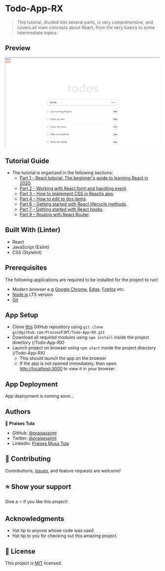 # Todo-App-RX

> This tutorial, divided into several parts, is very comprehensive, and covers all main concepts about React, from the very basics to some intermediate topics.

## Preview
![App Preview](src/assets/app-preview.png)

## Tutorial Guide
- The tutorial is organized in the following sections:
    - [Part 1 - React tutorial: The beginner's guide to learning React in 2020](https://ibaslogic.com/react-tutorial-for-beginners/).
    - [Part 2 - Working with React form and handling event](https://ibaslogic.com/react-form-handling/).
    - [Part 3 – How to implement CSS in Reactjs app](https://ibaslogic.com/css-in-reactjs-app/).
    - [Part 4 – How to edit to dos items](https://ibaslogic.com/how-to-edit-todos-items-in-react/).
    - [Part 6 – Getting started with React lifecycle methods](https://ibaslogic.com/react-lifecycle-methods/).
    - [Part 7 – Getting started with React hooks](https://ibaslogic.com/react-hooks-tutorial/).
    - [Part 9 – Routing with React Router](https://ibaslogic.com/routing-with-react-router/).

## Built With (Linter)

- React
- JavaScript (Eslint)
- CSS (Stylelint)

## Prerequisites
The following applications are required to be installed for the project to run!
- Modern browser e.g [Google Chrome](https://www.google.com/chrome/), [Edge](https://www.microsoft.com/en-us/edge?r=1), [Firefox](https://www.mozilla.org/en-US/exp/firefox/new/) etc.
- [Node.js](https://nodejs.org/en/download/) LTS version
- [Git](https://git-scm.com/downloads)

## App Setup
- Clone [this](https://github.com/PraisesPJMT/Todo-App-RX) GitHub repository using `git clone git@github.com:PraisesPJMT/Todo-App-RX.git`
- Download all required modules using `npm install` inside the project directory (/Todo-App-RX)
- Launch project on browser using `npm start` inside the project directory (/Todo-App-RX)
    - This should launch the app on the browser
    - If the app is not opened immediately, then open [http://localhost:3000](http://localhost:3000) to view it in your browser.

## App Deployment
App deployment is coming soon...


## Authors

👤 **Praises Tula**

- GitHub: [@praisespjmt](https://github.com/PraisesPJMT)
- Twitter: [@praisespjmt](https://twitter.com/PraisesPJMT)
- LinkedIn: [Praises Musa Tula](https://www.linkedin.com/in/praises-tula-9233aa76)

## 🤝 Contributing

Contributions, [issues](https://github.com/PraisesPJMT/Todo-App-RX/issues), and feature requests are welcome!

## ⭐️ Show your support

Give a ⭐️ if you like this project!

## Acknowledgments

- Hat tip to anyone whose code was used
- Hat tip to you for checking out this amazing project.

## 📝 License

This project is [MIT](./LICENSE) licensed.